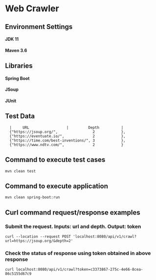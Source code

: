 # Web Crawler

## Environment Settings
#### JDK 11
#### Maven 3.6


## Libraries
#### Spring Boot
#### JSoup
#### JUnit

## Test Data
      |     URL                 |         Depth          |
      {"https://jsoup.org/",                2            },
      {"https://eventuate.io/",             2            },
      {"https://time.com/best-inventions/", 3            },
      {"https://www.ndtv.com/",             2            }


## Command to execute test cases

    mvn clean test
    
## Command to execute application 

    mvn clean spring-boot:run
    
## Curl command request/response examples
    
### Submit the request. Inputs:  url and depth. Output: token    
    curl --location --request POST 'localhost:8080/api/v1/crawl?url=https://jsoup.org/&depth=2'         

### Check the status of response using token obtained in above response
    curl localhost:8080/api/v1/crawl?token=c3373867-275c-4e66-8cea-86c5155d67c9
